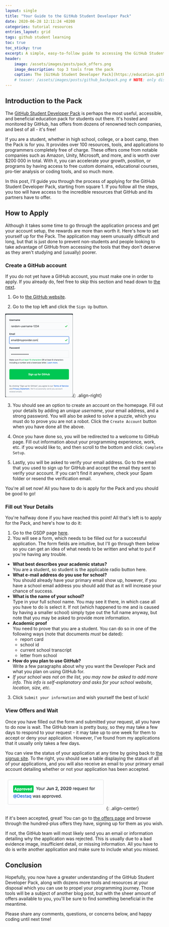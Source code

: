 ```yaml
---
layout: single
title: "Your Guide to the GitHub Student Developer Pack"
date: 2020-06-28 12:11:24 +0200
categories: tutorial resources
entries_layout: grid
tags: github student learning
toc: true
toc_sticky: true
excerpt: A simple, easy-to-follow guide to accessing the GitHub Student Developer Pack and the many tools from tech companies offered for free within.
header:
    image: /assets/images/posts/pack_offers.png
    image_description: top 3 tools from the pack
    caption: The [GitHub Student Developer Pack](https://education.github.com/pack)
    # teaser: /assets/images/posts/github_backpack.png # NOTE: only displays with blog having: 'entries_layout: grid'
---
```


## Introduction to the Pack

The [GitHub Student Developer Pack](https://education.github.com/pack) is perhaps the most useful, accessible, and beneficial education pack for students out there. It's hosted and monitored by GitHub, has offers from dozens of renowned tech companies, and best of all - it's free!

If you are a student, whether in high school, college, or a boot camp, then the Pack is for you. It provides over 100 resources, tools, and applications to programmers completely free of charge. These offers come from notable companies such as Amazon, Unity, Microsoft, and more, and is worth over \$200 000 in total. With it, you can accelerate your growth, position, or programs by having access to free custom domains, educational courses, pro-tier analysis or coding tools, and so much more.

In this post, I'll guide you through the process of applying for the GitHub Student Developer Pack, starting from square 1. If you follow all the steps, you too will have access to the incredible resources that GitHub and its partners have to offer.

## How to Apply

Although it takes some time to go through the application process and get your account setup, the rewards are more than worth it. Here's how to set yourself up for the Pack. The application may seem unusually difficult and long, but that is just done to prevent non-students and people looking to take advantage of GitHub from accessing the tools that they don't deserve as they aren't studying and (usually) poorer.

### Create a GitHub account

If you do not yet have a GitHub account, you must make one in order to apply. If you already do, feel free to skip this section and head down to [the next](#fill-out-your-details).

1. Go to [the GitHub website](https://www.github.com).

2. Go to the top left and click the `Sign Up` button.

![](/assets/images/posts/github_signup.png){: .align-right}

3. You should see an option to create an account on the homepage. Fill out your details by adding an _unique username_, your email address, and a strong password. You will also be asked to solve a puzzle, which you must do to prove you are not a robot. Click the `Create Account` button when you have done all the above.

4. Once you have done so, you will be redirected to a welcome to GitHub page. Fill out information about your programming experience, work, etc. if you would like to, and then scroll to the bottom and click: `Complete Setup`.

5. Lastly, you will be asked to verify your email address. Go to the email that you used to sign up for GitHub and accept the email they sent to verify your account. If you can't find it anywhere, check your Spam folder or resend the verification email.

You're all set now! All you have to do is apply for the Pack and you should be good to go!

### Fill out Your Details

You're halfway done if you have reached this point! All that's left is to apply for the Pack, and here's how to do it:

1. Go to the GSDP page [here](https://education.github.com/discount_requests/new).
2. You will see a form, which needs to be filled out for a successful application. The form fields are intuitive, but I'll go through them below so you can get an idea of what needs to be written and what to put if you're having any trouble.

-   **What best describes your academic status?**<br>You are a student, so student is the applicable radio button here.
-   **What e-mail address do you use for school?**<br>You should already have your primary email show up, however, if you have a school email address you should add that as it will increase your chance of success.
-   **What is the name of your school?**<br>Type in your full school name. You may see it there, in which case all you have to do is select it. If not (which happened to me and is caused by having a smaller school) simply type out the full name anyway, but note that you may be asked to provide more information.
-   **Academic proof**<br>You need to prove that you are a student. You can do so in one of the following ways (note that documents _must_ be dated):
    -   report card
    -   school id
    -   current school transcript
    -   letter from school
-   **How do you plan to use GitHub?**<br>Write a few paragraphs about why you want the Developer Pack and what you plan on using GitHub for.<br>
-   _If your school was not on the list, you may now be asked to add more info. This info is self-explanatory and asks for your school website, location, size, etc._

3. Click `Submit your information` and wish yourself the best of luck!

### View Offers and Wait

Once you have filled out the form and submitted your request, all you have to do now is wait. The GitHub team is pretty busy, so they may take a few days to respond to your request - it may take up to one week for them to accept or deny your application. However, I've found from my applications that it usually only takes a few days.

You can view the status of your application at any time by going back to [the signup site](https://education.github.com/discount_requests/new). To the right, you should see a table displaying the status of all of your applications, and you will also receive an email to your primary email account detailing whether or not your application has been accepted.

![How it may look](/assets/images/posts/pack_approved.png){: .align-center}

If it's been accepted, great! You can go to [the offers page](https://education.github.com/pack/offers) and browse through the hundred-plus offers they have, signing up for them as you wish.

If not, the GitHub team will most likely send you an email or information detailing why the application was rejected. This is usually due to a bad evidence image, insufficient detail, or missing information. All you have to do is write another application and make sure to include what you missed.

## Conclusion

Hopefully, you now have a greater understanding of the GitHub Student Developer Pack, along with dozens more tools and resources at your disposal which you can use to propel your programming journey. Those tools will be a subject of another blog post, but with the sheer amount of offers available to you, you'll be sure to find something beneficial in the meantime.

Please share any comments, questions, or concerns below, and happy coding until next time!
